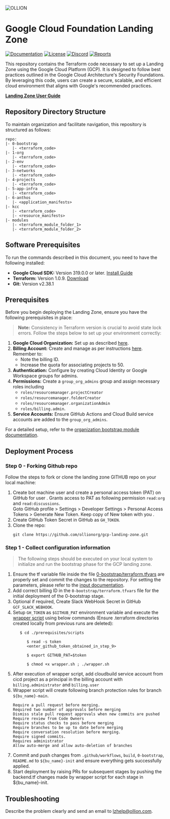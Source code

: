 
![OLLION](https://github.com/ollionorg/gcp-landing-zone/assets/88661454/464b63a2-b85b-4a82-a376-f11b72b639bf)

# Google Cloud Foundation Landing Zone

[![Documentation](https://img.shields.io/badge/Wiki-User_Guide-red?logo=read-the-docs)](https://github.com/ollionorg/gcp-landing-zone/wiki/User-Guide)
[![License](https://img.shields.io/badge/License-Apache_2.0-blue.svg)](https://opensource.org/licenses/Apache-2.0)
[![Discord](https://discordapp.com/api/guilds/1212635303412506694/widget.png?style=shield)](https://discord.gg/PCyyu2Xq)
[![Reports](https://img.shields.io/badge/Compliance_report-100%25-green.svg)](https://github.com/ollionorg/gcp-landing-zone/wiki/User-Guide#how-compliant-your-landing-zone-to-well-known-best-practices)


This repository contains the Terraform code necessary to set up a Landing Zone using the Google Cloud Platform (GCP). It is designed to follow best practices outlined in the Google Cloud Architecture's Security Foundations. By leveraging this code, users can create a secure, scalable, and efficient cloud environment that aligns with Google's recommended practices.


**[Landing Zone User Guide](https://github.com/ollionorg/gcp-landing-zone/wiki/User-Guide)**

## Repository Directory Structure

To maintain organization and facilitate navigation, this repository is structured as follows:

```
repo:
|- 0-bootstrap
   |- <terraform_code>
|- 1-org
   |- <terraform_code>
|- 2-env
   |- <terraform_code>
|- 3-networks
   |- <terraform_code>
|- 4-projects
   |- <terraform_code>
|- 5-app-infra
   |- <terraform_code>
|- 6-anthos
   |- <application_manifests>   
|- kcc
   |- <terraform_code>
   |- <resource_manifests>
|- modules
   |- <terraform_module_folder_1>
   |- <terraform_module_folder_2>
```

## Software Prerequisites 

To run the commands described in this document, you need to have the following installed:

- **Google Cloud SDK:** Version 319.0.0 or later. [Install Guide](https://cloud.google.com/sdk/install)
- **Terraform:** Version 1.0.9. [Download](https://www.terraform.io/downloads.html)
- **Git:** Version v2.38.1


## Prerequisites

Before you begin deploying the Landing Zone, ensure you have the following prerequisites in place:

> **Note:** Consistency in Terraform version is crucial to avoid state lock errors. Follow the steps below to set up your environment correctly:

1. **Google Cloud Organization:** Set up as described [here](https://cloud.google.com/resource-manager/docs/creating-managing-organization).
2. **Billing Account:** Create and manage as per instructions [here](https://cloud.google.com/billing/docs/how-to/manage-billing-account). Remember to:
   - Note the billing ID.
   - Increase the quota for associating projects to 50.
3. **Authentication:** Configure by creating Cloud Identity or Google Workspace groups for admins.
4. **Permissions:** Create a `group_org_admins` group and assign necessary roles including 
     - `roles/resourcemanager.projectCreator`
     - `roles/resourcemanager.folderCreator `
     - `roles/resourcemanager.organizationAdmin`
     - `roles/billing.admin`.
5. **Service Accounts:** Ensure GitHub Actions and Cloud Build service accounts are added to the `group_org_admins`.

For a detailed setup, refer to the [organization bootstrap module documentation](https://github.com/terraform-google-modules/terraform-google-bootstrap).

## Deployment Process

### Step 0 - Forking Github repo

Follow the steps to fork or clone the landing zone GITHUB repo on your local machine:

1. Create bot machine user and create a personal access token (PAT) on GitHub for user .
   Grants access to PAT as following permission `read:org` and `read:discussions`.   
   Goto GitHub profile > Settings > Developer Settings > Personal Access Tokens > Generate New Token. Keep copy of New token with you .
2. Create GitHub Token Secret in GitHub as  `GH_TOKEN`.
3. Clone the repo:
      ```
      git clone https://github.com/ollionorg/gcp-landing-zone.git
      ```

### Step 1 - Collect configuration information

> The following steps should be executed on your local system to initialize and run the bootstrap phase for the GCP landing zone.

1. Ensure the tf variable file inside the file [0-bootstrap/terraform.tfvars](https://github.com/ollionorg/gcp-landing-zone/blob/main/0-bootstrap/terraform.tfvars) are properly set and commit the changes to the repository. For setting the parameters, please refer to the [input documentation](https://github.com/ollionorg/gcp-landing-zone/blob/main/0-bootstrap/README.md#inputs).
2. Add correct billing ID in the `0-bootstrap/terraform.tfvars` file for the initial deployment of the 0-bootstrap stage.
3. Optional if required, Create Slack WebHook Secret in GitHub `GCF_SLACK_WEBHOOK`.
5. Setup `GH_TOKEN` as `$GITHUB_PAT` environment variable and execute the [wrapper script](https://github.com/ollionorg/gcp-landing-zone/blob/main/prerequisites/scripts/wrapper.sh) using below commands (Ensure .terraform directories created locally from previous runs are deleted):
   ```
      $ cd ./prerequisites/scripts

         $ read -s token
         <enter_github_token_obtained_in_step_9>

         $ export GITHUB_PAT=$token

         $ chmod +x wrapper.sh ; ./wrapper.sh
   ```
6. After execution of wrapper script, add cloudbuild service account from cicd project as a principal in the billing account with `billing.administrator` and `billing.user`
7. Wrapper script will create following branch protection rules for branch `${bu_name}-main`.
   ```
   Require a pull request before merging.
   Required two number of approvals before merging
   Dismiss stale pull request approvals when new commits are pushed
   Require review from Code Owners
   Require status checks to pass before merging
   Require branches to be up to date before merging
   Require conversation resolution before merging.
   Require signed commits.
   Requires administrator
   Allow auto-merge and allow auto-deletion of branches
   ```
8. Commit and push changes from `.github/workflows`, `build`, `0-bootstrap`, `README.md` to `${bu_name}-init` and ensure everything gets successfully applied. 
9. Start deployment by raising PRs for subsequent stages by pushing the backend.tf changes made by wrapper script for each stage in ${bu_name}-init.

      
## Troubleshooting

Describe the problem clearly and send an email to lzhelp@ollion.com.
